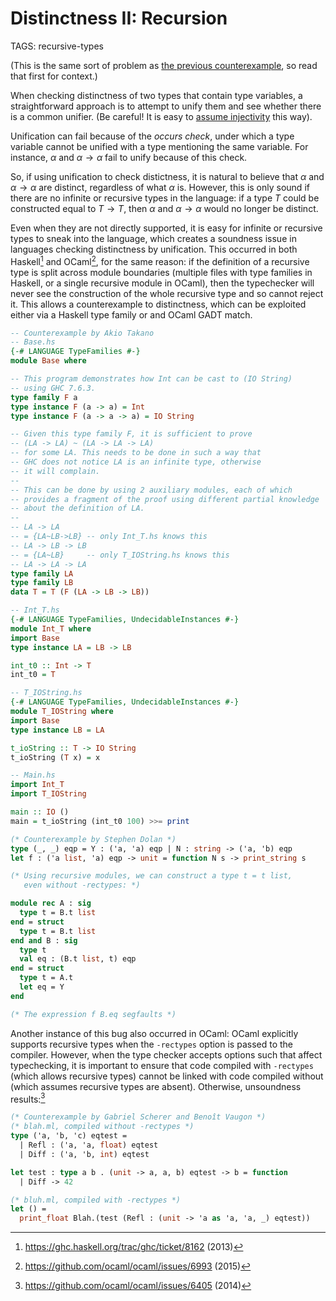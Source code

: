 # Distinctness II: Recursion

TAGS: recursive-types

(This is the same sort of problem as [the previous
counterexample](distinctness-injectivity.md), so read that first for
context.)

When checking distinctness of two types that contain type variables, a
straightforward approach is to attempt to unify them and see whether
there is a common unifier. (Be careful! It is easy to [assume
injectivity](distinctness-injectivity.md) this way).

Unification can fail because of the _occurs check_, under which a type
variable cannot be unified with a type mentioning the same
variable. For instance, $α$ and $α → α$ fail to unify because of this
check.

So, if using unification to check distictness, it is natural to
believe that $α$ and $α → α$ are distinct, regardless of what $α$ is.
However, this is only sound if there are no infinite or recursive
types in the language: if a type $T$ could be constructed equal to $T
→ T$, then $α$ and $α → α$ would no longer be distinct.

Even when they are not directly supported, it is easy for infinite or
recursive types to sneak into the language, which creates a soundness
issue in languages checking distinctness by unification. This occurred
in both Haskell[^haskell] and OCaml[^ocaml1], for the same reason: if the definition of a
recursive type is split across module boundaries (multiple files with
type families in Haskell, or a single recursive module in OCaml), then
the typechecker will never see the construction of the whole recursive
type and so cannot reject it. This allows a counterexample to
distinctness, which can be exploited either via a Haskell type family
or and OCaml GADT match.
```haskell
-- Counterexample by Akio Takano
-- Base.hs
{-# LANGUAGE TypeFamilies #-}
module Base where

-- This program demonstrates how Int can be cast to (IO String)
-- using GHC 7.6.3.
type family F a
type instance F (a -> a) = Int
type instance F (a -> a -> a) = IO String

-- Given this type family F, it is sufficient to prove
-- (LA -> LA) ~ (LA -> LA -> LA)
-- for some LA. This needs to be done in such a way that
-- GHC does not notice LA is an infinite type, otherwise
-- it will complain.
--
-- This can be done by using 2 auxiliary modules, each of which
-- provides a fragment of the proof using different partial knowledge
-- about the definition of LA.
--
-- LA -> LA
-- = {LA~LB->LB} -- only Int_T.hs knows this
-- LA -> LB -> LB
-- = {LA~LB}     -- only T_IOString.hs knows this
-- LA -> LA -> LA
type family LA
type family LB
data T = T (F (LA -> LB -> LB))

-- Int_T.hs
{-# LANGUAGE TypeFamilies, UndecidableInstances #-}
module Int_T where
import Base
type instance LA = LB -> LB

int_t0 :: Int -> T
int_t0 = T

-- T_IOString.hs
{-# LANGUAGE TypeFamilies, UndecidableInstances #-}
module T_IOString where
import Base
type instance LB = LA

t_ioString :: T -> IO String
t_ioString (T x) = x

-- Main.hs
import Int_T
import T_IOString

main :: IO ()
main = t_ioString (int_t0 100) >>= print
```
```ocaml
(* Counterexample by Stephen Dolan *)
type (_, _) eqp = Y : ('a, 'a) eqp | N : string -> ('a, 'b) eqp
let f : ('a list, 'a) eqp -> unit = function N s -> print_string s

(* Using recursive modules, we can construct a type t = t list,
   even without -rectypes: *)

module rec A : sig
  type t = B.t list
end = struct
  type t = B.t list
end and B : sig
  type t
  val eq : (B.t list, t) eqp
end = struct
  type t = A.t
  let eq = Y
end

(* The expression f B.eq segfaults *)
```

Another instance of this bug also occurred in OCaml: OCaml
explicitly supports recursive types when the `-rectypes` option is
passed to the compiler. However, when the type checker accepts options
such that affect typechecking, it is important to ensure that code
compiled with `-rectypes` (which allows recursive types) cannot be
linked with code compiled without (which assumes recursive types are
absent). Otherwise, unsoundness results:[^ocaml2]

```ocaml
(* Counterexample by Gabriel Scherer and Benoît Vaugon *)
(* blah.ml, compiled without -rectypes *)
type ('a, 'b, 'c) eqtest =
  | Refl : ('a, 'a, float) eqtest
  | Diff : ('a, 'b, int) eqtest

let test : type a b . (unit -> a, a, b) eqtest -> b = function
  | Diff -> 42

(* bluh.ml, compiled with -rectypes *)
let () =
  print_float Blah.(test (Refl : (unit -> 'a as 'a, 'a, _) eqtest))
```

[^haskell]: <https://ghc.haskell.org/trac/ghc/ticket/8162> (2013)

[^ocaml1]: <https://github.com/ocaml/ocaml/issues/6993> (2015)

[^ocaml2]: <https://github.com/ocaml/ocaml/issues/6405> (2014)

<!-- FIXME:
 two points not well made:
  distinction between "not provably equal" and "provably distinct"
    negation-as-failure doesn't cut it under abstraction!
  linking with different type options is bad in general, not just here
-->